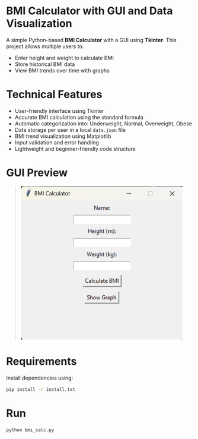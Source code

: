 # BMI Calculator with GUI and Data Visualization

A simple Python-based **BMI Calculator** with a GUI using **Tkinter**. This project allows multiple users to:
- Enter height and weight to calculate BMI
- Store historical BMI data
- View BMI trends over time with graphs


# Technical Features

- User-friendly interface using Tkinter
- Accurate BMI calculation using the standard formula
- Automatic categorization into: Underweight, Normal, Overweight, Obese
- Data storage per user in a local `data.json` file
- BMI trend visualization using Matplotlib
- Input validation and error handling
- Lightweight and beginner-friendly code structure


# GUI Preview

> ![GUI](GUI_SS.png)


# Requirements

Install dependencies using:

```bash
pip install -r install.txt
```


# Run

```bash
python bmi_calc.py
```
